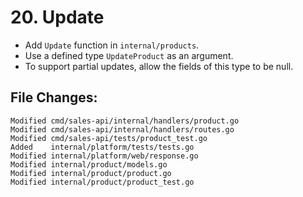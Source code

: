# 20. Update

- Add `Update` function in `internal/products`.
- Use a defined type `UpdateProduct` as an argument.
- To support partial updates, allow the fields of this type to be null.


## File Changes:

```
Modified cmd/sales-api/internal/handlers/product.go
Modified cmd/sales-api/internal/handlers/routes.go
Modified cmd/sales-api/tests/product_test.go
Added    internal/platform/tests/tests.go
Modified internal/platform/web/response.go
Modified internal/product/models.go
Modified internal/product/product.go
Modified internal/product/product_test.go
```